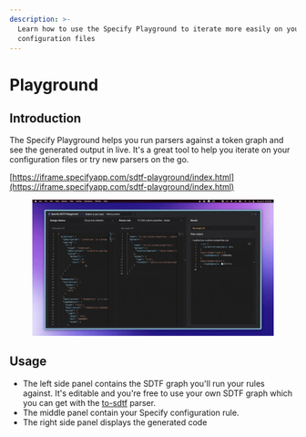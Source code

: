 ```yaml
---
description: >-
  Learn how to use the Specify Playground to iterate more easily on your
  configuration files
---
```


# Playground

## Introduction

The Specify Playground helps you run parsers against a token graph and see the generated output in live. It's a great tool to help you iterate on your configuration files or try new parsers on the go.

[https://iframe.specifyapp.com/sdtf-playground/index.html](https://iframe.specifyapp.com/sdtf-playground/index.html)

<figure><img src="../.gitbook/assets/specify-playground.gif" alt=""><figcaption></figcaption></figure>

## Usage

* The left side panel contains the SDTF graph you'll run your rules against. It's editable and you're free to use your own SDTF graph which you can get with the [to-sdtf](parsers/to-sdtf.md) parser.
* The middle panel contain your Specify configuration rule.
* The right side panel displays the generated code
